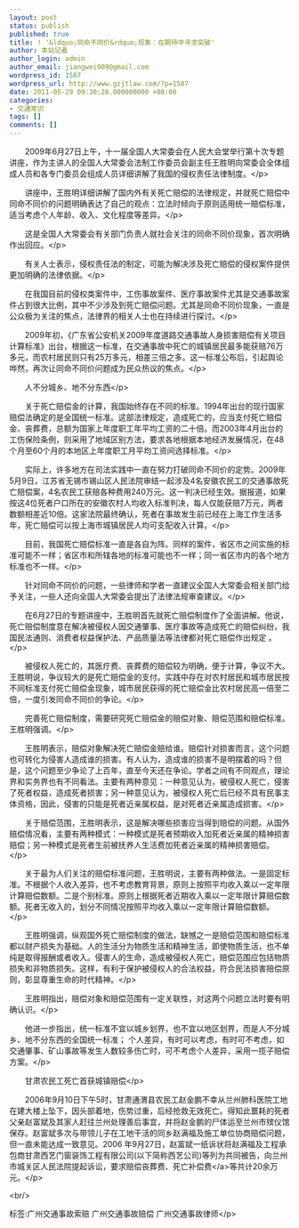 ```yaml
---
layout: post
status: publish
published: true
title: ! '&ldquo;同命不同价&rdquo;现象：在期待中寻求突破'
author: 本站记者
author_login: admin
author_email: jiangwei909@gmail.com
wordpress_id: 1587
wordpress_url: http://www.gzjtlaw.com/?p=1587
date: 2011-05-29 09:30:28.000000000 +08:00
categories:
- 交通常识
tags: []
comments: []
---
```

<p><p>　　2009年6月27日上午，十一届全国人大常委会在人民大会堂举行第十次专题讲座，作为主讲人的全国人大常委会法制工作委员会副主任王胜明向常委会全体组成人员和各专门委员会组成人员详细讲解了我国的侵权责任法律制度。<&#47;p><p>　　讲座中，王胜明详细讲解了国内外有关死亡赔偿的法律规定，并就死亡赔偿中同命不同价的问题明确表达了自己的观点：立法时倾向于原则适用统一赔偿标准，适当考虑个人年龄、收入、文化程度等差异。<&#47;p><p>　　这是全国人大常委会有关部门负责人就社会关注的同命不同价现象，首次明确作出回应。<&#47;p><p>　　有关人士表示，侵权责任法的制定，可能为解决涉及死亡赔偿的侵权案件提供更加明确的法律依据。<&#47;p><p>　　在我国目前的侵权类案件中，工伤事故案件、医疗事故案件尤其是交通事故案件占到很大比例，其中不少涉及到死亡赔偿问题。尤其是同命不同价现象，一直是公众极为关注的焦点，法律界的相关人士也在持续进行探讨。<&#47;p><p>　　2009年初，《广东省公安机关2009年度道路交通事故人身损害赔偿有关项目计算标准》出台，根据这一标准，在交通事故中死亡的城镇居民最多能获赔76万多元，而农村居民则只有25万多元，相差三倍之多。这一标准公布后，引起舆论哗然，再次让同命不同价问题成为民众热议的焦点。<&#47;p><p>　　人不分城乡、地不分东西<&#47;p><p>　　关于死亡赔偿金的计算，我国始终存在不同的标准。1994年出台的现行国家赔偿法确定的是全国统一标准。这部法律规定，造成死亡的，应当支付死亡赔偿金、丧葬费，总额为国家上年度职工年平均工资的二十倍。而2003年4月出台的工伤保险条例，则采用了地域区别方法，要求各地根据本地经济发展情况，在48个月至60个月的本地区上年度职工月平均工资间选择标准。<&#47;p><p>　　实际上，许多地方在司法实践中一直在努力打破同命不同价的定势。2009年5月9日，江苏省无锡市锡山区人民法院审结一起涉及4名安徽农民工的交通事故死亡赔偿案，4名农民工获赔各种费用240万元。这一判决已经生效。据报道，如果按这4位死者户口所在的安徽农村人均收入标准判决，每人仅能获赔7万元，两者数额相差近10倍。这家法院最终确认，死者在事故发生前已经在上海工作生活多年，死亡赔偿可以按上海市城镇居民人均可支配收入计算。<&#47;p><p>　　目前，我国死亡赔偿标准一直是各自为阵。同样的案件，省区市之间实施的标准可能不一样；省区市和所辖各地的标准可能也不一样；同一省区市内的各个地方标准也不一样。<&#47;p><p>　　针对同命不同价的问题，一些律师和学者一直建议全国人大常委会相关部门给予关注，一些人还向全国人大常委会提出了法律法规审查建议。<&#47;p><p>　　在6月27日的专题讲座中，王胜明首先就死亡赔偿制度作了全面讲解。他说，死亡赔偿制度意在解决被侵权人因交通肇事、医疗事故等造成死亡的赔偿纠纷，我国民法通则、消费者权益保护法、产品质量法等法律都对死亡赔偿作出规定 。<&#47;p><p>　　被侵权人死亡的，其医疗费、丧葬费的赔偿较为明确，便于计算，争议不大。王胜明说，争议较大的是死亡赔偿金的支付。实践中存在对农村居民和城市居民按不同标准支付死亡赔偿金现象，城市居民获得的死亡赔偿金比农村居民高一倍至二倍，一度引发同命不同价的争论。<&#47;p><p>　　完善死亡赔偿制度，需要研究死亡赔偿金的赔偿对象、赔偿范围和赔偿标准。王胜明强调。<&#47;p><p>　　王胜明表示，赔偿对象解决死亡赔偿金赔给谁。赔偿针对损害而言，这个问题也可转化为侵害人造成谁的损害。有人认为，造成谁的损害不是明摆着的吗？但是，这个问题至少争论了上百年，直至今天还在争论。学者之间有不同观点，理论界和实务界也有不同看法。主要有两种意见：一种意见认为，被侵权人死亡，侵害了死者权益，造成死者损害；另一种意见认为，被侵权人死亡后已经不具有民事主体资格，因此，侵害的只能是死者近亲属权益，是对死者近亲属造成损害。<&#47;p><p>　　关于赔偿范围，王胜明表示，这是解决哪些损害应当得到赔偿的问题。从国外赔偿情况看，主要有两种模式：一种模式是死者预期收入加死者近亲属的精神损害赔偿；另一种模式是死者生前被抚养人生活费加死者近亲属的精神损害赔偿。<&#47;p><p>　　关于最为人们关注的赔偿标准问题，王胜明说，主要有两种做法。一是固定标准。不根据个人收入差异，也不考虑教育背景，原则上按照平均收入乘以一定年限计算赔偿数额。二是个别标准。原则上根据死者近期收入乘以一定年限计算赔偿数额。死者无收入的，划分不同情况按照平均收入乘以一定年限计算赔偿数额。<&#47;p><p>　　王胜明强调，纵观国外死亡赔偿制度的做法，缺憾之一是赔偿范围和赔偿标准都以财产损失为基础。人的生活分为物质生活和精神生活，即使物质生活，也不单纯是取得报酬或者收入。侵害人的生命，造成被侵权人死亡，赔偿范围应包括物质损失和非物质损失。这样，有利于保护被侵权人的合法权益，符合民法损害赔偿原则，彰显尊重生命的时代精神。<&#47;p><p>　　王胜明指出，赔偿对象和赔偿范围有一定关联性，对这两个问题立法时要有明确认识。<&#47;p><p>　　他进一步指出，统一标准不宜以城乡划界，也不宜以地区划界，而是人不分城乡、地不分东西的全国统一标准； 个人差异，有时可以考虑，有时可不考虑，如交通肇事、矿山事故等发生人数较多伤亡时，可不考虑个人差异，采用一揽子赔偿方案。<&#47;p><p>　　甘肃农民工死亡首获城镇赔偿<&#47;p><p>　　2006年9月10日下午5时，甘肃通渭县农民工赵金鹏不幸从兰州肺科医院工地在建大楼上坠下，因头部着地，伤势过重，后经抢救无效死亡。得知此噩耗的死者父亲赵富斌及其家人赶往兰州处理善后事宜，并将赵金鹏的尸体运至兰州市殡仪馆保存。赵富斌多次与带领儿子在工地干活的同乡赵满福及施工单位协商赔偿问题，但一直未能达成一致意见。2006 年9月27日，赵富斌一纸诉状将赵满福及工程承包商甘肃西艺门窗装饰工程有限公司(以下简称西艺公司)等列为共同被告，向兰州市城关区人民法院提起诉讼，要求赔偿丧葬费、<a>死亡补偿费<&#47;a>等共计20余万元。<&#47;p><br&#47;><p>标签:广州交通事故索赔 广州交通事故赔偿 广州交通事故律师<&#47;p>
